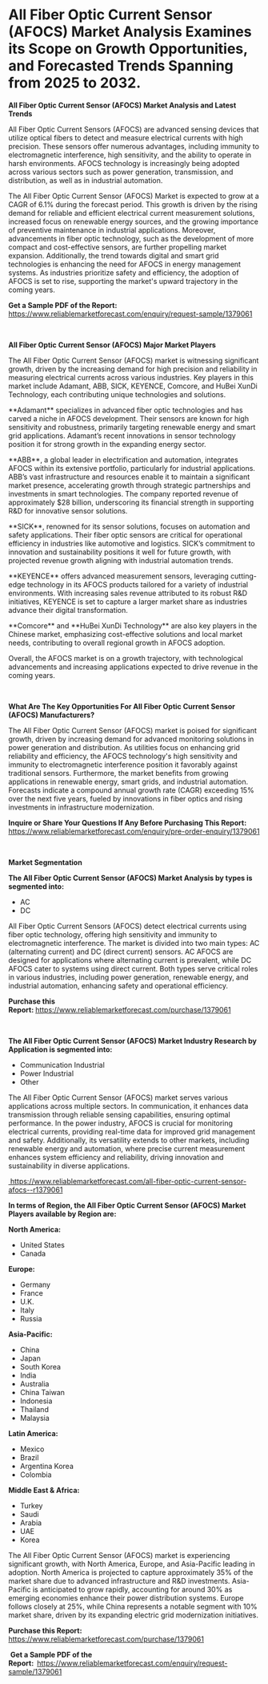 <p><h1>All Fiber Optic Current Sensor (AFOCS) Market Analysis Examines its Scope on Growth Opportunities, and Forecasted Trends Spanning from 2025 to 2032.</h1></p><p><strong>All Fiber Optic Current Sensor (AFOCS) Market Analysis and Latest Trends</strong></p>
<p><p>All Fiber Optic Current Sensors (AFOCS) are advanced sensing devices that utilize optical fibers to detect and measure electrical currents with high precision. These sensors offer numerous advantages, including immunity to electromagnetic interference, high sensitivity, and the ability to operate in harsh environments. AFOCS technology is increasingly being adopted across various sectors such as power generation, transmission, and distribution, as well as in industrial automation.</p><p>The All Fiber Optic Current Sensor (AFOCS) Market is expected to grow at a CAGR of 6.1% during the forecast period. This growth is driven by the rising demand for reliable and efficient electrical current measurement solutions, increased focus on renewable energy sources, and the growing importance of preventive maintenance in industrial applications. Moreover, advancements in fiber optic technology, such as the development of more compact and cost-effective sensors, are further propelling market expansion. Additionally, the trend towards digital and smart grid technologies is enhancing the need for AFOCS in energy management systems. As industries prioritize safety and efficiency, the adoption of AFOCS is set to rise, supporting the market's upward trajectory in the coming years.</p></p>
<p><strong>Get a Sample PDF of the Report:&nbsp;</strong> <a href="https://www.reliablemarketforecast.com/enquiry/request-sample/1379061?utm_campaign=3583&utm_medium=2&utm_source=Github&utm_content=ia&utm_term=15042025&utm_id=all-fiber-optic-current-sensor-afocs">https://www.reliablemarketforecast.com/enquiry/request-sample/1379061</a></p>
<p>&nbsp;</p>
<p><strong>All Fiber Optic Current Sensor (AFOCS) Major Market Players</strong></p>
<p><p>The All Fiber Optic Current Sensor (AFOCS) market is witnessing significant growth, driven by the increasing demand for high precision and reliability in measuring electrical currents across various industries. Key players in this market include Adamant, ABB, SICK, KEYENCE, Comcore, and HuBei XunDi Technology, each contributing unique technologies and solutions.</p><p>**Adamant** specializes in advanced fiber optic technologies and has carved a niche in AFOCS development. Their sensors are known for high sensitivity and robustness, primarily targeting renewable energy and smart grid applications. Adamant’s recent innovations in sensor technology position it for strong growth in the expanding energy sector.</p><p>**ABB**, a global leader in electrification and automation, integrates AFOCS within its extensive portfolio, particularly for industrial applications. ABB’s vast infrastructure and resources enable it to maintain a significant market presence, accelerating growth through strategic partnerships and investments in smart technologies. The company reported revenue of approximately $28 billion, underscoring its financial strength in supporting R&D for innovative sensor solutions.</p><p>**SICK**, renowned for its sensor solutions, focuses on automation and safety applications. Their fiber optic sensors are critical for operational efficiency in industries like automotive and logistics. SICK’s commitment to innovation and sustainability positions it well for future growth, with projected revenue growth aligning with industrial automation trends.</p><p>**KEYENCE** offers advanced measurement sensors, leveraging cutting-edge technology in its AFOCS products tailored for a variety of industrial environments. With increasing sales revenue attributed to its robust R&D initiatives, KEYENCE is set to capture a larger market share as industries advance their digital transformation.</p><p>**Comcore** and **HuBei XunDi Technology** are also key players in the Chinese market, emphasizing cost-effective solutions and local market needs, contributing to overall regional growth in AFOCS adoption.</p><p>Overall, the AFOCS market is on a growth trajectory, with technological advancements and increasing applications expected to drive revenue in the coming years.</p></p>
<p>&nbsp;</p>
<p><strong>What Are The Key Opportunities For All Fiber Optic Current Sensor (AFOCS) Manufacturers?</strong></p>
<p><p>The All Fiber Optic Current Sensor (AFOCS) market is poised for significant growth, driven by increasing demand for advanced monitoring solutions in power generation and distribution. As utilities focus on enhancing grid reliability and efficiency, the AFOCS technology's high sensitivity and immunity to electromagnetic interference position it favorably against traditional sensors. Furthermore, the market benefits from growing applications in renewable energy, smart grids, and industrial automation. Forecasts indicate a compound annual growth rate (CAGR) exceeding 15% over the next five years, fueled by innovations in fiber optics and rising investments in infrastructure modernization.</p></p>
<p><strong>Inquire or Share Your Questions If Any Before Purchasing This Report:</strong> <a href="https://www.reliablemarketforecast.com/enquiry/pre-order-enquiry/1379061?utm_campaign=3583&utm_medium=2&utm_source=Github&utm_content=ia&utm_term=15042025&utm_id=all-fiber-optic-current-sensor-afocs">https://www.reliablemarketforecast.com/enquiry/pre-order-enquiry/1379061</a></p>
<p>&nbsp;</p>
<p><strong>Market Segmentation</strong></p>
<p><strong>The All Fiber Optic Current Sensor (AFOCS) Market Analysis by types is segmented into:</strong></p>
<p><ul><li>AC</li><li>DC</li></ul></p>
<p><p>All Fiber Optic Current Sensors (AFOCS) detect electrical currents using fiber optic technology, offering high sensitivity and immunity to electromagnetic interference. The market is divided into two main types: AC (alternating current) and DC (direct current) sensors. AC AFOCS are designed for applications where alternating current is prevalent, while DC AFOCS cater to systems using direct current. Both types serve critical roles in various industries, including power generation, renewable energy, and industrial automation, enhancing safety and operational efficiency.</p></p>
<p><strong>Purchase this Report:&nbsp;</strong><a href="https://www.reliablemarketforecast.com/purchase/1379061?utm_campaign=3583&utm_medium=2&utm_source=Github&utm_content=ia&utm_term=15042025&utm_id=all-fiber-optic-current-sensor-afocs">https://www.reliablemarketforecast.com/purchase/1379061</a></p>
<p>&nbsp;</p>
<p><strong>The All Fiber Optic Current Sensor (AFOCS) Market Industry Research by Application is segmented into:</strong></p>
<p><ul><li>Communication Industrial</li><li>Power Industrial</li><li>Other</li></ul></p>
<p><p>The All Fiber Optic Current Sensor (AFOCS) market serves various applications across multiple sectors. In communication, it enhances data transmission through reliable sensing capabilities, ensuring optimal performance. In the power industry, AFOCS is crucial for monitoring electrical currents, providing real-time data for improved grid management and safety. Additionally, its versatility extends to other markets, including renewable energy and automation, where precise current measurement enhances system efficiency and reliability, driving innovation and sustainability in diverse applications.</p></p>
<p><a href="https://www.reliablemarketforecast.com/all-fiber-optic-current-sensor-afocs--r1379061?utm_campaign=3583&utm_medium=2&utm_source=Github&utm_content=ia&utm_term=15042025&utm_id=all-fiber-optic-current-sensor-afocs">&nbsp;https://www.reliablemarketforecast.com/all-fiber-optic-current-sensor-afocs--r1379061</a></p>
<p><strong>In terms of Region, the All Fiber Optic Current Sensor (AFOCS) Market Players available by Region are:</strong></p>
<p>
    <p> <strong> North America: </strong>
        <ul>
            <li>United States</li>
            <li>Canada</li>
        </ul>
        </p> 
    <p> <strong> Europe: </strong>
        <ul>
            <li>Germany</li>
            <li>France</li>
            <li>U.K.</li>
            <li>Italy</li>
            <li>Russia</li>
        </ul>
        </p> 
    <p> <strong> Asia-Pacific: </strong>
        <ul>
            <li>China</li>
            <li>Japan</li>
            <li>South Korea</li>
            <li>India</li>
            <li>Australia</li>
            <li>China Taiwan</li>
            <li>Indonesia</li>
            <li>Thailand</li>
            <li>Malaysia</li>
        </ul>
        </p> 
    <p> <strong> Latin America: </strong>
        <ul>
            <li>Mexico</li>
            <li>Brazil</li>
            <li>Argentina Korea</li>
            <li>Colombia</li>
        </ul>
        </p> 
    <p> <strong> Middle East & Africa: </strong>
        <ul>
            <li>Turkey</li>
            <li>Saudi</li>
            <li>Arabia</li>
            <li>UAE</li>
            <li>Korea</li>
        </ul>
    </p>
    </p>
<p><p>The All Fiber Optic Current Sensor (AFOCS) market is experiencing significant growth, with North America, Europe, and Asia-Pacific leading in adoption. North America is projected to capture approximately 35% of the market share due to advanced infrastructure and R&D investments. Asia-Pacific is anticipated to grow rapidly, accounting for around 30% as emerging economies enhance their power distribution systems. Europe follows closely at 25%, while China represents a notable segment with 10% market share, driven by its expanding electric grid modernization initiatives.</p></p>
<p><strong>Purchase this Report: </strong><a href="https://www.reliablemarketforecast.com/purchase/1379061?utm_campaign=3583&utm_medium=2&utm_source=Github&utm_content=ia&utm_term=15042025&utm_id=all-fiber-optic-current-sensor-afocs">https://www.reliablemarketforecast.com/purchase/1379061</a></p>
<p>&nbsp;<strong>Get a Sample PDF of the Report:&nbsp;&nbsp;</strong><a href="https://www.reliablemarketforecast.com/enquiry/request-sample/1379061?utm_campaign=3583&utm_medium=2&utm_source=Github&utm_content=ia&utm_term=15042025&utm_id=all-fiber-optic-current-sensor-afocs">https://www.reliablemarketforecast.com/enquiry/request-sample/1379061</a></p>
<p><strong></strong></p>
<p><p></p><p></p><p></p></p>